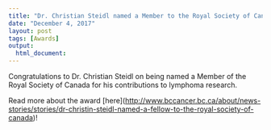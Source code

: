 ```yaml
---
title: "Dr. Christian Steidl named a Member to the Royal Society of Canada"
date: "December 4, 2017"
layout: post
tags: [Awards]
output:
  html_document:
---
```


Congratulations to Dr. Christian Steidl on being named a Member of the Royal Society of Canada for his contributions to lymphoma research.

Read more about the award \[here](http://www.bccancer.bc.ca/about/news-stories/stories/dr-christin-steidl-named-a-fellow-to-the-royal-society-of-canada)!
